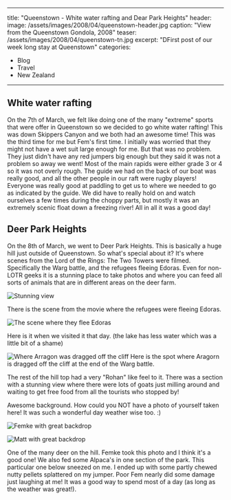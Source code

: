  ---
title:  "Queenstown - White water rafting and Dear Park Heights"
header:
 image: /assets/images/2008/04/queenstown-header.jpg
 caption: "View from the Queenstown Gondola, 2008"
 teaser: /assets/images/2008/04/queenstown-tn.jpg
excerpt: "DFirst post of our week long stay at Queenstown"
categories: 
  - Blog
  - Travel
  - New Zealand
---

## White water rafting

On the 7th of March, we felt like doing one of the many "extreme" sports that were offer in Queenstown so we decided to go white water rafting!
This was down Skippers Canyon and we both had an awesome time! This was the third time for me but Fem's first time. I initially was worried that they might not have a wet suit large enough for me. But that was no problem. They just didn't have any red jumpers big enough but they said it was not a problem so away we went!
Most of the main rapids were either grade 3 or 4 so it was not overly rough. The guide we had on the back of our boat was really good, and all the other people in our raft were rugby players!
Everyone was really good at paddling to get us to where we needed to go as indicated by the guide. We did have to really hold on and watch ourselves a few times during the choppy parts, but mostly it was an extremely scenic float down a freezing river! All in all it was a good day!

## Deer Park Heights

On the 8th of March, we went to Deer Park Heights. This is basically a huge hill just outside of Queenstown. So what's special about it? It's where scenes from the Lord of the Rings: The Two Towers were filmed. Specifically the Warg battle, and the refugees fleeing Edoras. Even for non-LOTR geeks it is a stunning place to take photos and where you can feed all sorts of animals that are in different areas on the deer farm.

![Stunning view](https://photos.smugmug.com/New-Zealand/Best-of-New-Zealand/i-3brT3hG/0/5fbba0e5/XL/IMG_6578-XL.jpg)

There is the scene from the movie where the refugees were fleeing Edoras.

![The scene where they flee Edoras](https://photos.smugmug.com/New-Zealand/Best-of-New-Zealand/i-7K7KCd4/0/b766adcb/XL/IMG_6599-XL.jpg)

Here is it when we visited it that day. (the lake has less water which was a little bit of a shame)

![Where Arragon was dragged off the cliff](https://photos.smugmug.com/New-Zealand/Best-of-New-Zealand/i-K7NTbZk/0/74e6c295/XL/IMG_6665-XL.jpg)
Here is the spot where Aragorn is dragged off the cliff at the end of the Warg battle.


The rest of the hill top had a very "Rohan" like feel to it.
There was a section with a stunning view where there were lots of goats just milling around and waiting to get free food from all the tourists who stopped by!

Awesome background. How could you NOT have a photo of yourself taken here! It was such a wonderful day weather wise too. :)

![Femke with great backdrop](https://photos.smugmug.com/New-Zealand/Best-of-New-Zealand/i-8pHR4zm/0/f540ce38/XL/IMG_6627-XL.jpg)

![Matt with great backdrop](https://photos.smugmug.com/New-Zealand/Best-of-New-Zealand/i-RZjMxbQ/0/57521d18/XL/IMG_6628-XL.jpg)

One of the many deer on the hill. Femke took this photo and I think it's a good one!
We also fed some Alpaca's in one section of the park. This particular one below sneezed on me. I ended up with some partly chewed nutty pellets splattered on my jumper. Poor Fem nearly did some damage just laughing at me!
It was a good way to spend most of a day (as long as the weather was great!).
